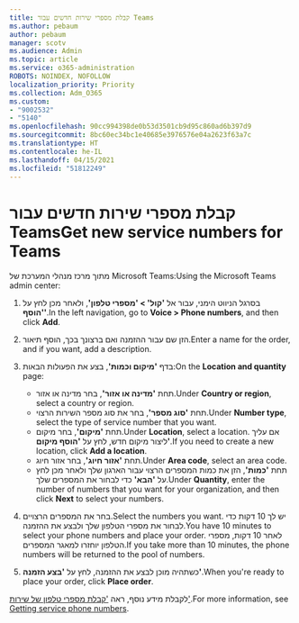 ```yaml
---
title: קבלת מספרי שירות חדשים עבור Teams
ms.author: pebaum
author: pebaum
manager: scotv
ms.audience: Admin
ms.topic: article
ms.service: o365-administration
ROBOTS: NOINDEX, NOFOLLOW
localization_priority: Priority
ms.collection: Adm_O365
ms.custom:
- "9002532"
- "5140"
ms.openlocfilehash: 90cc994398de0b53d3501cb9d95c860ad6b397d9
ms.sourcegitcommit: 8bc60ec34bc1e40685e3976576e04a2623f63a7c
ms.translationtype: HT
ms.contentlocale: he-IL
ms.lasthandoff: 04/15/2021
ms.locfileid: "51812249"
---
```

# <a name="get-new-service-numbers-for-teams"></a><span data-ttu-id="6fa9b-102">קבלת מספרי שירות חדשים עבור Teams</span><span class="sxs-lookup"><span data-stu-id="6fa9b-102">Get new service numbers for Teams</span></span>

<span data-ttu-id="6fa9b-103">מתוך מרכז מנהלי המערכת של Microsoft Teams:</span><span class="sxs-lookup"><span data-stu-id="6fa9b-103">Using the Microsoft Teams admin center:</span></span>

1. <span data-ttu-id="6fa9b-104">בסרגל הניווט הימני, עבור אל **'קול' > 'מספרי טלפון'**, ולאחר מכן לחץ על **'הוסף'**.</span><span class="sxs-lookup"><span data-stu-id="6fa9b-104">In the left navigation, go to **Voice > Phone numbers**, and then click **Add**.</span></span>
2. <span data-ttu-id="6fa9b-105">הזן שם עבור ההזמנה ואם ברצונך בכך, הוסף תיאור.</span><span class="sxs-lookup"><span data-stu-id="6fa9b-105">Enter a name for the order, and if you want, add a description.</span></span>
3. <span data-ttu-id="6fa9b-106">בדף **'מיקום וכמות'**, בצע את הפעולות הבאות:</span><span class="sxs-lookup"><span data-stu-id="6fa9b-106">On the **Location and quantity** page:</span></span>

    - <span data-ttu-id="6fa9b-107">תחת **'מדינה או אזור'**, בחר מדינה או אזור.</span><span class="sxs-lookup"><span data-stu-id="6fa9b-107">Under **Country or region**, select a country or region.</span></span>
    - <span data-ttu-id="6fa9b-108">תחת **'סוג מספר'**, בחר את סוג מספר השירות הרצוי.</span><span class="sxs-lookup"><span data-stu-id="6fa9b-108">Under **Number type**, select the type of service number that you want.</span></span>
    - <span data-ttu-id="6fa9b-109">תחת **'מיקום'**, בחר מיקום.</span><span class="sxs-lookup"><span data-stu-id="6fa9b-109">Under **Location**, select a location.</span></span> <span data-ttu-id="6fa9b-110">אם עליך ליצור מיקום חדש, לחץ על **'הוסף מיקום'**.</span><span class="sxs-lookup"><span data-stu-id="6fa9b-110">If you need to create a new location, click **Add a location**.</span></span>
    - <span data-ttu-id="6fa9b-111">תחת **'אזור חיוג'**, בחר אזור חיוג.</span><span class="sxs-lookup"><span data-stu-id="6fa9b-111">Under **Area code**, select an area code.</span></span>
    - <span data-ttu-id="6fa9b-112">תחת **'כמות'**, הזן את כמות המספרים הרצוי עבור הארגון שלך ולאחר מכן לחץ על **'הבא'** כדי לבחור את המספרים שלך.</span><span class="sxs-lookup"><span data-stu-id="6fa9b-112">Under **Quantity**, enter the number of numbers that you want for your organization, and then click **Next** to select your numbers.</span></span>
    
4. <span data-ttu-id="6fa9b-113">בחר את המספרים הרצויים.</span><span class="sxs-lookup"><span data-stu-id="6fa9b-113">Select the numbers you want.</span></span> <span data-ttu-id="6fa9b-114">יש לך 10 דקות כדי לבחור את מספרי הטלפון שלך ולבצע את ההזמנה.</span><span class="sxs-lookup"><span data-stu-id="6fa9b-114">You have 10 minutes to select your phone numbers and place your order.</span></span> <span data-ttu-id="6fa9b-115">לאחר 10 דקות, מספרי הטלפון יוחזרו למאגר המספרים.</span><span class="sxs-lookup"><span data-stu-id="6fa9b-115">If you take more than 10 minutes, the phone numbers will be returned to the pool of numbers.</span></span>
5. <span data-ttu-id="6fa9b-116">כשתהיה מוכן לבצע את ההזמנה, לחץ על **'בצע הזמנה'**.</span><span class="sxs-lookup"><span data-stu-id="6fa9b-116">When you're ready to place your order, click **Place order**.</span></span>

<span data-ttu-id="6fa9b-117">לקבלת מידע נוסף, ראה ['קבלת מספרי טלפון של שירות'](https://docs.microsoft.com/microsoftteams/getting-service-phone-numbers).</span><span class="sxs-lookup"><span data-stu-id="6fa9b-117">For more information, see [Getting service phone numbers](https://docs.microsoft.com/microsoftteams/getting-service-phone-numbers).</span></span>
